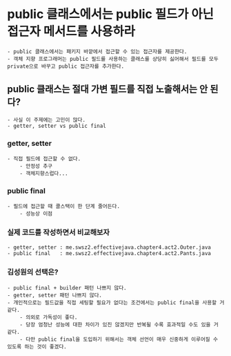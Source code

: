 #  public 클래스에서는 public 필드가 아닌 접근자 메서드를 사용하라
    - public 클래스에서는 패키지 바깥에서 접근할 수 있는 접근자를 제공한다.
    - 객체 지향 프로그래머는 public 필드를 사용하는 클래스를 상당히 싫어해서 필드를 모두 private으로 바꾸고 public 접근자를 추가한다.

## public 클래스는 절대 가변 필드를 직접 노출해서는 안 된다?
    - 사실 이 주제에는 고민이 많다.
    - getter, setter vs public final

### getter, setter
    - 직접 필드에 접근할 수 없다.
        - 안정성 추구
        - 객체지향스럽다...

### public final
    - 필드에 접근할 때 콜스택이 한 단계 줄어든다.
        - 성능상 이점

### 실제 코드를 작성하면서 비교해보자 
    - getter, setter : me.swsz2.effectivejava.chapter4.act2.Outer.java
    - public final   : me.swsz2.effectivejava.chapter4.act2.Pants.java

### 김성원의 선택은?
    - public final + builder 패턴 나쁘지 않다.
    - getter, setter 패턴 나쁘지 않다.
    - 개인적으로는 필드값을 직접 세팅할 필요가 없다는 조건에서는 public final을 사용할 거 같다.
        - 의외로 가독성이 좋다.
        - 당장 엄청난 성능에 대한 차이가 있진 않겠지만 반복될 수록 효과적일 수도 있을 거 같다.
        - 다만 public final을 도입하기 위해서는 객체 선언이 매우 신중하게 이루어질 수 있도록 하는 것이 좋겠다.
    